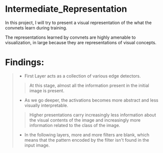 # Intermediate_Representation
In this project, I will try to present a visual representation of the what the convnets learn during training. 

The representations learned by convnets are highly amenable to visualization, in large because they are representations of visual concepts.

# Findings:
> * First Layer acts as a collection of various edge detectors.
> > At this stage, almost all the information present in the initial image is present.
> * As we go deeper, the activations becomes more abstract and less visually interpretable.
> > Higher presentations carry increasingly less information about the visual contents of the image and increasingly more information related to the class of the image.
> * In the following layers, more and more filters are blank, which means that the pattern encoded by the filter isn't found in the input image.